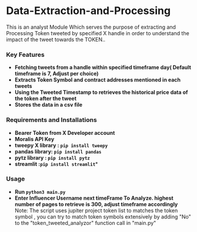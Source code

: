 # Data-Extraction-and-Processing
This is an analyst Module Which serves the purpose of extracting  and Processing Token tweeted by specified X handle in order to  understand the impact of the tweet towards  the TOKEN..  

### Key Features
- **Fetching tweets from a handle within specified timeframe day( Default timeframe  is 7, Adjust per choice)**
- **Extracts Token Symbol and contract addresses mentioned in each tweets**
- **Using  the Tweeted Timestamp to retrieves the historical price data of the token after the  tweet**
- **Stores the data in a csv file**


### Requirements and Installations
- **Bearer Token from X Developer account**
- **Moralis API Key**
- **tweepy X library : ```pip install tweepy```**
- **pandas library: ```pip install pandas```**
- **pytz library : ```pip install pytz```**<br>
- **streamlit :```pip install streamlit```***
  

### Usage
- **Run ```python3 main.py```**
- **Enter Influencer Username next timeFrame To Analyze. highest number of pages to retrieve is 300, adjust timeframe  accordingly**<br>
  Note: The script uses jupiter project token list to matches the token symbol , you can try to match token symbols extensively by adding "No" to the "token_tweeted_analyzor" function call in "main.py"
  
